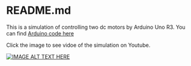 # README.md

This is a simulation of controlling two dc motors by Arduino Uno R3. You can find [Arduino code here](https://github.com/Eng-Abdulrazaq/P2_Two_DC_Motors/blob/master/two_dc_motors1.ino)


Click the image to see vidoe of the simulation on Youtube.

[![IMAGE ALT TEXT HERE](https://img.youtube.com/vi/4ljnLmmhBnE/0.jpg)](https://youtu.be/4ljnLmmhBnE)
